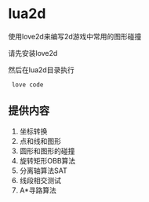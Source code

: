 # lua2d
使用love2d来编写2d游戏中常用的图形碰撞

请先安装love2d

然后在lua2d目录执行
```
 love code
```

## 提供内容
1. 坐标转换
2. 点和线和图形
3. 圆形和图形的碰撞
4. 旋转矩形OBB算法
5. 分离轴算法SAT
6. 线段相交测试
7. A*寻路算法

